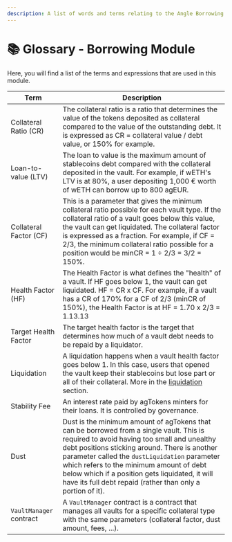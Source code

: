 ```yaml
---
description: A list of words and terms relating to the Angle Borrowing Module
---
```


# 📚 Glossary - Borrowing Module

Here, you will find a list of the terms and expressions that are used in this module.

| Term                    | Description                                                                                                                                                                                                                                                                                                                                                                                            |
| ----------------------- | ------------------------------------------------------------------------------------------------------------------------------------------------------------------------------------------------------------------------------------------------------------------------------------------------------------------------------------------------------------------------------------------------------ |
| Collateral Ratio (CR)   | The collateral ratio is a ratio that determines the value of the tokens deposited as collateral compared to the value of the outstanding debt. It is expressed as CR = collateral value / debt value, or 150% for example.                                                                                                                                                                             |
| Loan-to-value (LTV)     | The loan to value is the maximum amount of stablecoins debt compared with the collateral deposited in the vault. For example, if wETH's LTV is at 80%, a user depositing 1,000 € worth of wETH can borrow up to 800 agEUR.                                                                                                                                                                             |
| Collateral Factor (CF)  | This is a parameter that gives the minimum collateral ratio possible for each vault type. If the collateral ratio of a vault goes below this value, the vault can get liquidated. The collateral factor is expressed as a fraction. For example, if CF = 2/3, the minimum collateral ratio possible for a position would be minCR = 1 ÷ 2/3 = 3/2 = 150\%.                                             |
| Health Factor (HF)      | The Health Factor is what defines the "health" of a vault. If HF goes below 1, the vault can get liquidated. HF = CR x CF. For example, if a vault has a CR of 170% for a CF of 2/3 (minCR of 150%), the Health Factor is at HF = 1.70 x 2/3 = 1.13.13                                                                                                                                                 |
| Target Health Factor    | The target health factor is the target that determines how much of a vault debt needs to be repaid by a liquidator.                                                                                                                                                                                                                                                                                    |
| Liquidation             | A liquidation happens when a vault health factor goes below 1. In this case, users that opened the vault keep their stablecoins but lose part or all of their collateral. More in the [liquidation](/borrowing-module/vaults/liquidations.md) section.                                                                                                                                                 |
| Stability Fee           | An interest rate paid by agTokens minters for their loans. It is controlled by governance.                                                                                                                                                                                                                                                                                                             |
| Dust                    | Dust is the minimum amount of agTokens that can be borrowed from a single vault. This is required to avoid having too small and unealthy debt positions sticking around. There is another parameter called the `dustLiquidation` parameter which refers to the minimum amount of debt below which if a position gets liquidated, it will have its full debt repaid (rather than only a portion of it). |
| `VaultManager` contract | A `VaultManager` contract is a contract that manages all vaults for a specific collateral type with the same parameters (collateral factor, dust amount, fees, ...).                                                                                                                                                                                                                                   |

